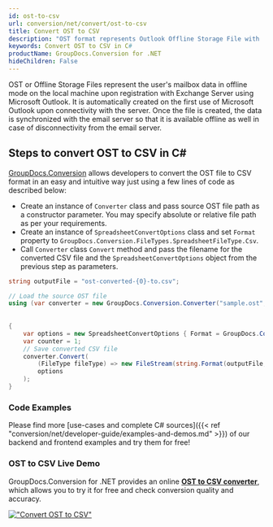 ```yaml
---
id: ost-to-csv
url: conversion/net/convert/ost-to-csv
title: Convert OST to CSV
description: "OST format represents Outlook Offline Storage File with .ost extension. Learn how to convert OST to CSV file programmatically in C# language using GroupDocs.Conversion for .NET library."
keywords: Convert OST to CSV in C#
productName: GroupDocs.Conversion for .NET
hideChildren: False
---
```


OST or Offline Storage Files represent the user's mailbox data in offline mode on the local machine upon registration with Exchange Server using Microsoft Outlook. It is automatically created on the first use of Microsoft Outlook upon connectivity with the server. Once the file is created, the data is synchronized with the email server so that it is available offline as well in case of disconnectivity from the email server.

## Steps to convert OST to CSV in C#

[GroupDocs.Conversion](https://products.groupdocs.com/conversion/net) allows developers to convert the OST file to CSV format in an easy and intuitive way just using a few lines of code as described below:

* Create an instance of `Converter` class and pass source OST file path as a constructor parameter. You may specify absolute or relative file path as per your requirements. 
* Create an instance of `SpreadsheetConvertOptions` class and set `Format` property to `GroupDocs.Conversion.FileTypes.SpreadsheetFileType.Csv`.
* Call `Converter` class `Convert` method and pass the filename for the converted CSV file and the `SpreadsheetConvertOptions` object from the previous step as parameters.

```csharp
string outputFile = "ost-converted-{0}-to.csv";

// Load the source OST file
using (var converter = new GroupDocs.Conversion.Converter("sample.ost", fileType => fileType == PersonalStorageFileType.Ost
                                                                                                    ? new PersonalStorageLoadOptions()
                                                                                                    : null))
{
    var options = new SpreadsheetConvertOptions { Format = GroupDocs.Conversion.FileTypes.SpreadsheetFileType.Csv };
	var counter = 1;
    // Save converted CSV file
    converter.Convert(
		(FileType fileType) => new FileStream(string.Format(outputFile, counter++), FileMode.Create),
        options
    );            
}
```

### Code Examples

Please find more [use-cases and complete C# sources]({{< ref "conversion/net/developer-guide/examples-and-demos.md" >}}) of our backend and frontend examples and try them for free!

### OST to CSV Live Demo

GroupDocs.Conversion for .NET provides an online [**OST to CSV converter**](https://products.groupdocs.app/conversion/ost-to-csv), which allows you to try it for free and check conversion quality and accuracy.

[!["Convert OST to CSV"](conversion/net/images/convert-to-csv/convert-ost-to-csv.png)](https://products.groupdocs.app/conversion/ost-to-csv)